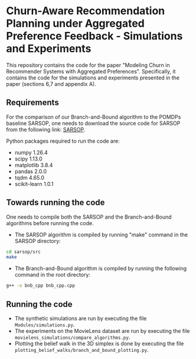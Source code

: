 # Churn-Aware Recommendation Planning under Aggregated Preference Feedback - Simulations and Experiments

This repository contains the code for the paper "Modeling Churn in Recommender Systems with Aggregated Preferences".
Specifically, it contains the code for the simulations and experiments presented in the paper (sections 6,7 and appendix A).

## Requirements

For the comparison of our Branch-and-Bound algorithm to the POMDPs baseline SARSOP, one needs to download the source code for SARSOP from the following link: [SARSOP](https://github.com/AdaCompNUS/sarsop).

Python packages required to run the code are:

- numpy 1.26.4
- scipy 1.13.0
- matplotlib 3.8.4
- pandas 2.0.0
- tqdm 4.65.0
- scikit-learn 1.0.1

## Towards running the code
One needs to compile both the SARSOP and the Branch-and-Bound algorithms before running the code.
- The SARSOP algorithm is compiled by running "make" command in the SARSOP directory:
```bash
cd sarsop/src
make
```
- The Branch-and-Bound algorithm is compiled by running the following command in the root directory:
```bash
g++ -o bnb_cpp bnb_cpp.cpp
```

## Running the code

- The synthetic simulations are run by executing the file `Modules/simulations.py`.
- The experiments on the MovieLens dataset are run by executing the file `movielens_simulations/compare_algorithms.py`.
- Plotting the belief walk in the 3D simplex is done by executing the file `plotting_belief_walks/branch_and_bound_plotting.py`.
